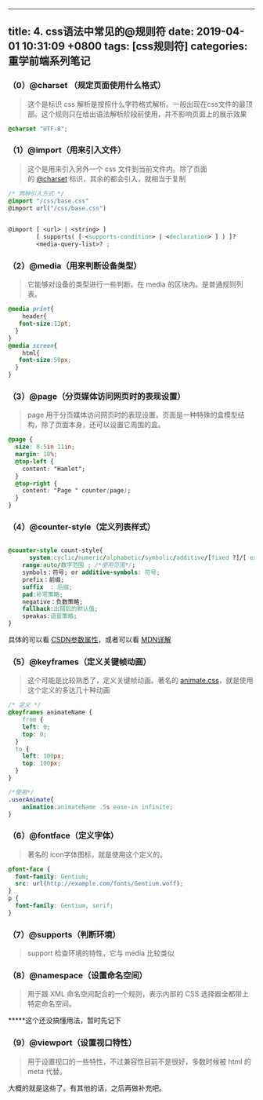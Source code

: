 
---
title: 4. css语法中常见的@规则符
date: 2019-04-01 10:31:09 +0800
tags: [css规则符]
categories: 重学前端系列笔记
---
<a name="602fe697"></a>
### （0）@charset （规定页面使用什么格式）
> 这个是标识 css 解析是按照什么字符格式解析。一般出现在css文件的最顶部。这个规则只在给出语法解析阶段前使用，并不影响页面上的展示效果


```css
@charset "UTF-8";
```

<a name="6b36b468"></a>
### （1）@import（用来引入文件）
> 这个是用来引入另外一个 css 文件到当前文件内。除了页面的 [@charset](#) 标识，其余的都会引入，就相当于复制


```css
/* 两种引入方式 */
@import "/css/base.css"
@import url("/css/base.css")
  

@import [ <url> | <string> ]
        [ supports( [ <supports-condition> | <declaration> ] ) ]?
        <media-query-list>? ;
```
<a name="92afc589"></a>
### （2）@media（用来判断设备类型）
> 它能够对设备的类型进行一些判断。在 media 的区块内。是普通规则列表。


```css
@media print{
	header{
   font-size:13pt; 
  }
}
@media screen{
	html{
   font-size:50px; 
  }
}

```

<a name="ab5d596d"></a>
### （3）@page（分页媒体访问网页时的表现设置）
> page 用于分页媒体访问网页时的表现设置，页面是一种特殊的盒模型结构，除了页面本身，还可以设置它周围的盒。


```css
@page {
  size: 8.5in 11in;
  margin: 10%;
  @top-left {
    content: "Hamlet";
  }
  @top-right {
    content: "Page " counter(page);
  }
}

```

<a name="7722807a"></a>
### （4）@counter-style（定义列表样式）

```css

@counter-style count-style{
	  system:cyclic/numeric/alphabetic/symbolic/additive/[fixed ?]/[ extends ]; /*这个定义算法*/
    range:auto/数字范围 ; /*使用范围*/;
    symbols：符号; or additive-symbols: 符号;
    prefix：前缀;
    suffix  : 后缀;
    pad:补零策略;
  	negative：负数策略;
    fallback:出错后的默认值;
  	speakas:语音策略;
}
```
具体的可以看 [CSDN参数属性](https://blog.csdn.net/chy555chy/article/details/79928389)，或者可以看 [MDN详解](https://developer.mozilla.org/zh-CN/docs/Web/CSS/@counter-style)

<a name="cdea5a28"></a>
### （5）@keyframes（定义关键帧动画）
> 这个可能是比较熟悉了，定义关键帧动画。著名的 [animate.css](https://daneden.github.io/animate.css/)，就是使用这个定义的多达几十种动画
> 

```css
/* 定义 */
@keyframes animateName {
	from {
    left: 0;
    top: 0;
  }
  to {
    left: 100px;
    top: 100px;
  }
}

/*使用*/
.userAnimate{
	animation:animateName .5s ease-in infinite;
}
```

<a name="b4364690"></a>
### （6）@fontface（定义字体）
> 著名的 icon字体图标，就是使用这个定义的。


```css
@font-face {
  font-family: Gentium;
  src: url(http://example.com/fonts/Gentium.woff);
}
p { 
  font-family: Gentium, serif; 
}
```

<a name="1086e109"></a>
### （7）@supports（判断环境）
> support 检查环境的特性，它与 media 比较类似

<a name="55be0195"></a>
### （8）@namespace（设置命名空间）
> 用于跟 XML 命名空间配合的一个规则，表示内部的 CSS 选择器全都带上特定命名空间。


*****这个还没搞懂用法，暂时先记下

<a name="7bb5a181"></a>
### （9）@viewport（设置视口特性）
> 用于设置视口的一些特性，不过兼容性目前不是很好，多数时候被 html 的 meta 代替。



大概的就是这些了。有其他的话，之后再做补充吧。

